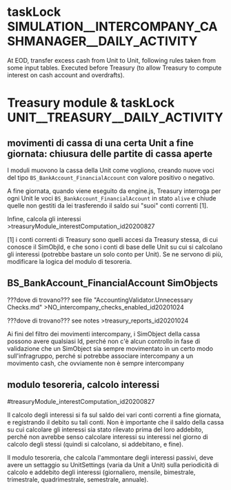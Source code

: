# taskLock SIMULATION__INTERCOMPANY_CASHMANAGER__DAILY_ACTIVITY 

At EOD, transfer excess cash from Unit to Unit, following rules taken from some input tables.
Executed before Treasury (to allow Treasury to compute interest on cash account and overdrafts).


# Treasury module & taskLock UNIT__TREASURY__DAILY_ACTIVITY

## movimenti di cassa di una certa Unit a fine giornata: chiusura delle partite di cassa aperte

I moduli muovono la cassa della Unit come vogliono, creando nuove voci del tipo `BS_BankAccount_FinancialAccount` con valore positivo o negativo.

A fine giornata, quando viene eseguito da engine.js, Treasury interroga per ogni Unit le voci `BS_BankAccount_FinancialAccount` in stato `alive` e chiude quelle non gestiti da lei trasferendo il saldo sui "suoi" conti correnti [1].

Infine, calcola gli interessi >treasuryModule_interestComputation_id20200827

[1] i conti correnti di Treasury sono quelli accesi da Treasury stessa, di cui conosce il SimObjId, e che sono i conti di base delle Unit su cui si calcolano gli interessi (potrebbe bastare un solo conto per Unit). Se ne servono di più, modificare la logica del modulo di tesoreria.

## BS_BankAccount_FinancialAccount SimObjects

???dove di trovano??? see file "AccountingValidator.Unnecessary Checks.md" >NO_intercompany_checks_enabled_id20201024

???dove di trovano??? see notes >treasury_reports_id20201024

Ai fini del filtro dei movimenti intercompany, i SimObject della cassa possono avere qualsiasi Id, perché non c'è alcun controllo in fase di validazione che un SimObject sia sempre movimentato in un certo modo sull'infragruppo, perché si potrebbe associare intercompany a un movimento cash, che ovviamente non è sempre intercompany

## modulo tesoreria, calcolo interessi
#treasuryModule_interestComputation_id20200827

Il calcolo degli interessi si fa sul saldo dei vari conti correnti a fine giornata, e registrando il debito su tali conti.
Non è importante che il saldo della cassa su cui calcolare gli interessi sia stato rilevato prima del loro addebito, perché non avrebbe senso calcolare interessi su interessi nel giorno di calcolo degli stessi (quindi si calcolano, si addebitano, e fine).

Il modulo tesoreria, che calcola l'ammontare degli interessi passivi, deve avere un settaggio su UnitSettings (varia da Unit a Unit) sulla periodicità di calcolo e addebito degli interessi (giornaliero, mensile, bimestrale, trimestrale, quadrimestrale, semestrale, annuale).
